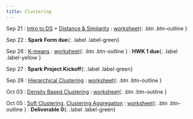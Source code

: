 ```yaml
---
title: Clustering
---
```


Sep 21 
: [Intro to DS](https://github.com/gallettilance/CS506-Fall2022/raw/master/slides/02_Introduction.pdf) + [Distance & Similarity](https://github.com/gallettilance/CS506-Fall2022/raw/master/slides/03_Distance_%26_Similarity.pdf) 
  : [worksheet](https://raw.githubusercontent.com/gallettilance/CS506-Fall2022/master/worksheets/worksheet_03.ipynb){: .btn .btn-outline }

Sep 22
: **Spark Form due**{: .label .label-green}

Sep 26 
: [K-means](https://github.com/gallettilance/CS506-Fall2022/raw/master/slides/04_Clustering_Kmeans.pdf) 
  : [worksheet](https://raw.githubusercontent.com/gallettilance/CS506-Fall2022/master/worksheets/worksheet_04.ipynb){: .btn .btn-outline } 
    : **HWK 1 due**{: .label .label-yellow }

Sep 27
: **Spark Project Kickoff**{: .label .label-green}

Sep 28 
: [Hierarchical Clustering](https://github.com/gallettilance/CS506-Fall2022/raw/master/slides/05_Hierarchical_Clustering.pdf) 
  : [worksheet](https://raw.githubusercontent.com/gallettilance/CS506-Fall2022/master/worksheets/worksheet_05.ipynb){: .btn .btn-outline } 

Oct 03 
: [Density Based Clustering](https://github.com/gallettilance/CS506-Fall2022/raw/master/slides/06_Density_Based_Clustering.pdf) 
  : [worksheet](https://raw.githubusercontent.com/gallettilance/CS506-Fall2022/master/worksheets/worksheet_06.ipynb){: .btn .btn-outline } 

Oct 05 
: [Soft Clustering](#), [Clustering Aggregation](#) 
  : [worksheet](https://raw.githubusercontent.com/gallettilance/CS506-Fall2022/master/worksheets/worksheet_07.ipynb){: .btn .btn-outline } 
    : **Deliverable 0**{: .label .label-green} 

